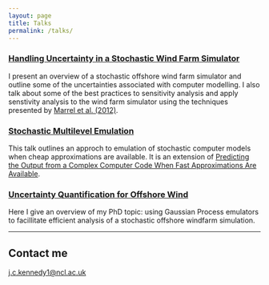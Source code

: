 ```yaml
---
layout: page
title: Talks
permalink: /talks/
---
```


### [Handling Uncertainty in a Stochastic Wind Farm Simulator](/assets/squares-talk.pdf) 
I present an overview of a stochastic offshore wind farm simulator and outline some of the uncertainties associated with computer modelling. I also talk about some of the best practices to sensitivity analysis and apply senstivity analysis to the wind farm simulator using the techniques presented by [Marrel et al. (2012)](https://link.springer.com/article/10.1007/s11222-011-9274-8).

### [Stochastic Multilevel Emulation](/assets/ccc.pdf) 
This talk outlines an approch to emulation of stochastic computer models when cheap approximations are available. It is an extension of [Predicting the Output from a Complex Computer Code When Fast Approximations Are Available](https://www.jstor.org/stable/2673557?seq=1#metadata_info_tab_contents).

### [Uncertainty Quantification for Offshore Wind](/assets/rss-belfast.pdf)
Here I give an overview of my PhD topic: using Gaussian Process emulators to facillitate efficient analysis of a stochastic offshore windfarm simulation.

***





## Contact me

[j.c.kennedy1@ncl.ac.uk](mailto:j.c.kennedy1@ncl.ac.uk)
